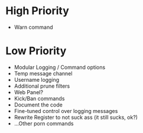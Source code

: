# High Priority
* Warn command
# Low Priority
* Modular Logging / Command options
* Temp message channel
* Username logging
* Additional prune filters
* Web Panel?
* Kick/Ban commands
* Document the code
* Fine-tuned control over logging messages
* Rewrite Register to not suck ass (it still sucks, ok?)
* ...Other porn commands
